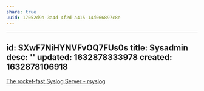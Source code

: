 ```yaml
---
share: true
uuid: 17052d9a-3a4d-4f2d-a415-14d066897c8e
---
```

---
id: SXwF7NiHYNVFvOQ7FUs0s
title: Sysadmin
desc: ''
updated: 1632878333978
created: 1632878106918
---

[The rocket-fast Syslog Server - rsyslog](https://www.rsyslog.com/)

